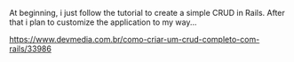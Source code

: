 At beginning, i just follow the tutorial to create a simple CRUD in Rails. After that i plan to customize the application to my way...

https://www.devmedia.com.br/como-criar-um-crud-completo-com-rails/33986
